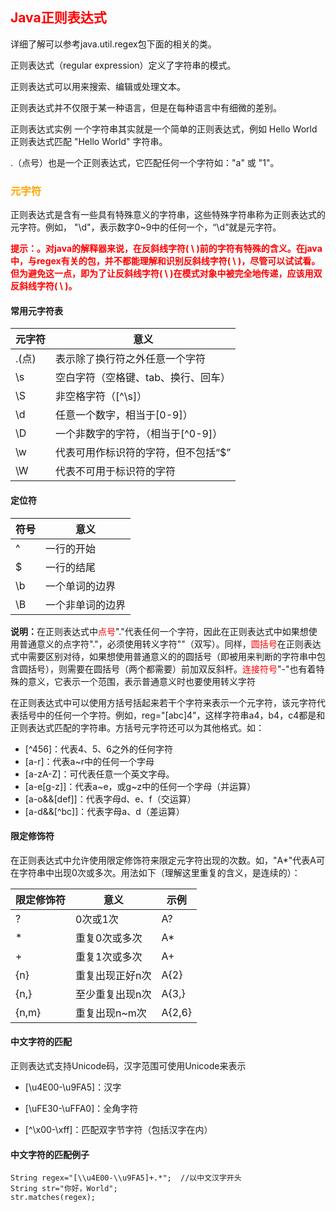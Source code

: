 ## <font color="red">Java正则表达式</font>

详细了解可以参考java.util.regex包下面的相关的类。

正则表达式（regular expression）定义了字符串的模式。

正则表达式可以用来搜索、编辑或处理文本。

正则表达式并不仅限于某一种语言，但是在每种语言中有细微的差别。

正则表达式实例
一个字符串其实就是一个简单的正则表达式，例如 Hello World 正则表达式匹配 "Hello World" 字符串。

.（点号）也是一个正则表达式，它匹配任何一个字符如："a" 或 "1"。

### <font color="orange">元字符</font>

正则表达式是含有一些具有特殊意义的字符串，这些特殊字符串称为正则表达式的元字符。例如， "\d"，表示数字0~9中的任何一个，“\d”就是元字符。

**<font color="red">提示：。对java的解释器来说，在反斜线字符( \ )前的字符有特殊的含义。在java中，与regex有关的包，并不都能理解和识别反斜线字符( \ )，尽管可以试试看。但为避免这一点，即为了让反斜线字符( \ )在模式对象中被完全地传递，应该用双反斜线字符( \ )。</font>**

#### 常用元字符表

| 元字符 | 意义 |
|--------|--------|
| .(点) | 表示除了换行符之外任意一个字符 |
| \s | 空白字符（空格键、tab、换行、回车） |
| \S | 非空格字符（[^\s]） |
| \d | 任意一个数字，相当于[0-9]）|
| \D | 一个非数字的字符，（相当于[^0-9]） |
| \w | 代表可用作标识符的字符，但不包括“$” |
| \W | 代表不可用于标识符的字符 |

#### 定位符

| 符号 | 意义 |
|--------|--------|
| ^ | 一行的开始 |
| $ | 一行的结尾 |
| \b | 一个单词的边界 |
| \B | 一个非单词的边界 |

<strong>**说明：**</strong>在正则表达式中<font color="red">点号</font>"."代表任何一个字符，因此在正则表达式中如果想使用普通意义的点字符"."，必须使用转义字符"\"（双写）。同样，<font color="red">圆括号</font>在正则表达式中需要区别对待，如果想使用普通意义的的圆括号（即被用来判断的字符串中包含圆括号），则需要在圆括号（两个都需要）前加双反斜杆。<font color="red">连接符号</font>"-"也有着特殊的意义，它表示一个范围，表示普通意义时也要使用转义字符

在正则表达式中可以使用方括号括起来若干个字符来表示一个元字符，该元字符代表括号中的任何一个字符。例如，reg="[abc]4"，这样字符串a4，b4，c4都是和正则表达式匹配的字符串。方括号元字符还可以为其他格式。如：

- [^456]：代表4、5、6之外的任何字符
- [a-r]：代表a~r中的任何一个字母
- [a-zA-Z]：可代表任意一个英文字母。
- [a-e[g-z]]：代表a~e，或g~z中的任何一个字母（并运算）
- [a-o&&[def]]：代表字母d、e、f（交运算）
- [a-d&&[^bc]]：代表字母a、d（差运算）

#### 限定修饰符

在正则表达式中允许使用限定修饰符来限定元字符出现的次数。如，"A*"代表A可在字符串中出现0次或多次。用法如下（理解这里重复的含义，是连续的）：

| 限定修饰符 | 意义 | 示例 |
|--------|--------|--|
| ? | 0次或1次 |  A? |
| * | 重复0次或多次 | A* |
| + | 重复1次或多次 | A+ |
| {n} | 重复出现正好n次 | A{2} |
| {n,} | 至少重复出现n次 | A{3,} |
| {n,m} | 重复出现n~m次 | A{2,6} |

#### 中文字符的匹配

正则表达式支持Unicode码，汉字范围可使用Unicode来表示

- [\u4E00-\u9FA5]：汉字

- [\uFE30-\uFFA0]：全角字符

- [^\x00-\xff]：匹配双字节字符（包括汉字在内）

#### 中文字符的匹配例子

```
String regex="[\\u4E00-\\u9FA5]+.*";  //以中文汉字开头
String str="你好，World";
str.matches(regex);
```